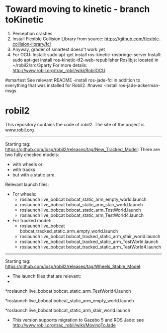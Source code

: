 
# Toward moving to kinetic - branch toKinetic
1. Perception crashes
2. Install Flexible Collision Library from source: https://github.com/flexible-collision-library/fcl
3. Anyway, grader of smartest doesn't work yet
4. For OCU: 
     Install: sudo apt-get install ros-kinetic-rosbridge-server
     Install: sudo apt-get install ros-kinetic-tf2-web-republisher
     Roslibjs: located in ~/robil2/src/3party 
     For more details: http://www.robil.org/trac_robil/wiki/RobilOCU
     
#smartest
See relevant README
 -install ros-jade-fcl in addition to everything that was installed for Robil2.
#navex
 -install ros-jade-ackerman-msgs

# robil2
This repository contains the code of robil2.
The site of the project is www.robil.org
******************************************************************
Starting tag: https://github.com/iosp/robil2/releases/tag/New_Tracked_Model:
There are two fully checked models: 
   - with wheels or 
   - with tracks 
   - but with a static arm.

Relevant launch files:
   * For wheels:
      * roslaunch live_bobcat bobcat_static_arm_empty_world.launch
      * roslaunch live_bobcat bobcat_static_arm_stair_world.launch 
      * roslaunch live_bobcat bobcat_static_arm_TestWorld.launch
      * roslaunch live_bobcat bobcat_static_arm_TestWorld4.launch
   * For tracked model:
      * roslaunch live_bobcat bobcat_tracked_static_arm_empty_world.launch
      * roslaunch live_bobcat bobcat_tracked_static_arm_stair_world.launch 
      * roslaunch live_bobcat bobcat_tracked_static_arm_TestWorld.launch
      * roslaunch live_bobcat bobcat_tracked_static_arm_TestWorld4.launch

******************************************************************
Starting tag: https://github.com/iosp/robil2/releases/tag/Wheels_Stable_Model:
- The launch files that are relevant:
- 
*roslaunch live_bobcat bobcat_static_arm_TestWorld4.launch 

*roslaunch live_bobcat bobcat_static_arm_empty_world.launch

*roslaunch live_bobcat bobcat_static_arm_stair_world.launch
- This version supports migration to Gazebo 5 and ROS Jade: see http://www.robil.org/trac_robil/wiki/MovingToJade
